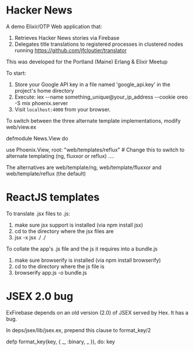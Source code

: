 Hacker News
===========

A demo Elixir/OTP Web application that:

1. Retrieves Hacker News stories via Firebase
2. Delegates title translations to registered processes in clustered nodes running https://github.com/jfcloutier/translator

This was developed for the Portland (Maine) Erlang & Elixir Meetup 

To start:

1. Store your Google API key in a file named 'google_api.key' in the project's home directory
2. Execute: iex --name something_unique@your_ip_address --cookie oreo -S mix phoenix.server
3. Visit `localhost:4000` from your browser.


To switch between the three alternate template implementations, modify web/view.ex

defmodule News.View do

  use Phoenix.View, root: "web/templates/reflux" # Change this to switch to alternate templating (ng, fluxxor or reflux)
....

The alternatives are web/template/ng, web/template/fluxxor and web/template/reflux (the default)

ReactJS templates
=================

To translate .jsx files to .js:
   1. make sure jsx support is installed (via npm install jsx)
   2. cd to the directory where the jsx files are
   3. jsx -x jsx ./ ./ 

To collate the app's .js file and the js it requires into a bundle.js
   1. make sure browserify is installed (via npm install browserify)
   2. cd to the directory where the js file is
   3. browserify app.js -o bundle.js

JSEX 2.0 bug
============

ExFirebase depends on an old version (2.0) of JSEX served by Hex. It has a bug.

In deps/jsex/lib/jsex.ex, prepend this clause to format_key/2

  defp format_key(key, { _, :binary, _ }), do: key

